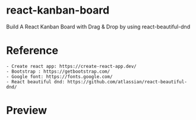 # react-kanban-board

Build A React Kanban Board with Drag & Drop by using react-beautiful-dnd

# Reference

    - Create react app: https://create-react-app.dev/
    - Bootstrap : https://getbootstrap.com/
    - Google font: https://fonts.google.com/
    - React beautiful dnd: https://github.com/atlassian/react-beautiful-dnd/

# Preview
